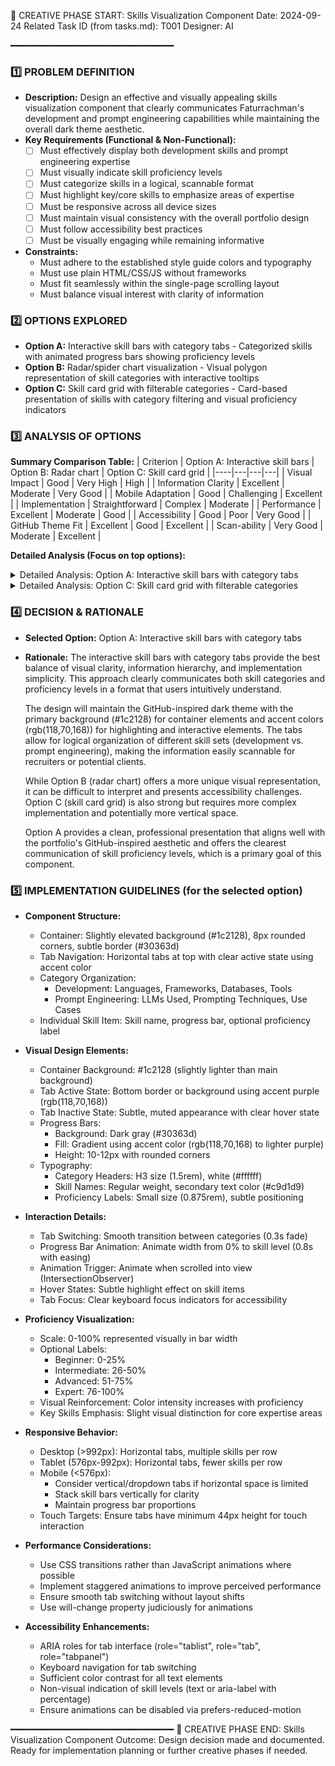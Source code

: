 📌 CREATIVE PHASE START: Skills Visualization Component
Date: 2024-09-24
Related Task ID (from tasks.md): T001
Designer: AI

━━━━━━━━━━━━━━━━━━━━━━━━━━━━━━━

### 1️⃣ PROBLEM DEFINITION
- **Description:** Design an effective and visually appealing skills visualization component that clearly communicates Faturrachman's development and prompt engineering capabilities while maintaining the overall dark theme aesthetic.
- **Key Requirements (Functional & Non-Functional):**
  - [ ] Must effectively display both development skills and prompt engineering expertise
  - [ ] Must visually indicate skill proficiency levels
  - [ ] Must categorize skills in a logical, scannable format
  - [ ] Must highlight key/core skills to emphasize areas of expertise
  - [ ] Must be responsive across all device sizes
  - [ ] Must maintain visual consistency with the overall portfolio design
  - [ ] Must follow accessibility best practices
  - [ ] Must be visually engaging while remaining informative
- **Constraints:** 
  - Must adhere to the established style guide colors and typography
  - Must use plain HTML/CSS/JS without frameworks
  - Must fit seamlessly within the single-page scrolling layout
  - Must balance visual interest with clarity of information

### 2️⃣ OPTIONS EXPLORED
- **Option A:** Interactive skill bars with category tabs - Categorized skills with animated progress bars showing proficiency levels
- **Option B:** Radar/spider chart visualization - Visual polygon representation of skill categories with interactive tooltips
- **Option C:** Skill card grid with filterable categories - Card-based presentation of skills with category filtering and visual proficiency indicators

### 3️⃣ ANALYSIS OF OPTIONS

**Summary Comparison Table:**
| Criterion           | Option A: Interactive skill bars | Option B: Radar chart | Option C: Skill card grid |
|----|---|---|---|
| Visual Impact       | Good                 | Very High           | High                  |
| Information Clarity | Excellent            | Moderate            | Very Good             |
| Mobile Adaptation   | Good                 | Challenging         | Excellent             |
| Implementation      | Straightforward      | Complex             | Moderate              |
| Performance         | Excellent            | Moderate            | Good                  |
| Accessibility       | Good                 | Poor                | Very Good             |
| GitHub Theme Fit    | Excellent            | Good                | Excellent             |
| Scan-ability        | Very Good            | Moderate            | Excellent             |

**Detailed Analysis (Focus on top options):**

<details>
  <summary>Detailed Analysis: Option A: Interactive skill bars with category tabs</summary>

  **Description:**
  A tabbed interface that organizes skills into logical categories (e.g., "Languages", "Frameworks", "Prompt Engineering", "Tools"). Each tab displays a set of skills with horizontal progress bars indicating proficiency level. The bars are animated on view (filling from left to right) to create visual interest. Each skill includes a name, possibly an icon, and a visual indication of proficiency through both the progress bar length and potentially a label (e.g., "Expert", "Advanced").

  **Pros:**
  - Pro 1: Clear and direct representation of skill proficiency
  - Pro 2: Organized categorization makes information easily scannable
  - Pro 3: Animation adds visual interest without sacrificing clarity
  - Pro 4: Familiar format that users intuitively understand
  - Pro 5: Scales well from desktop to mobile

  **Cons:**
  - Con 1: Can appear conventional/less creative than other options
  - Con 2: Limited space for detailed skill descriptions
  - Con 3: Quantifying skills with percentage bars can sometimes be subjective

  **Implementation Complexity:** Low-Moderate
  Requires basic tab interface JavaScript and CSS animations for progress bars. Responsive design is straightforward with this approach, and the component can easily adapt to different screen sizes.

  **Resource Requirements:**
  Minimal JavaScript for tab switching and animation. CSS for styling and transitions. Potentially some SVG or font icons for visual enhancement of skill categories.

  **Risk Assessment:**
  Low risk. The approach is well-established and straightforward to implement. The main consideration is ensuring the categorization of skills is logical and the proficiency levels are represented accurately.
</details>

<details>
  <summary>Detailed Analysis: Option C: Skill card grid with filterable categories</summary>

  **Description:**
  A grid layout of individual skill cards, each representing a specific skill or technology. Cards are visually styled to indicate proficiency level through color intensity, border treatment, or badge indicators. Above the grid is a filtering system allowing users to focus on specific categories (e.g., "All", "Languages", "Frameworks", "Prompt Engineering"). Each card contains the skill name, possibly an icon, and a visual indicator of proficiency level. Cards can be arranged by proficiency or alphabetically within each category.

  **Pros:**
  - Pro 1: Highly visual and scannable format
  - Pro 2: Filtering provides interactive exploration of skills
  - Pro 3: Card format allows for consistent sizing and layout
  - Pro 4: Excellent for showing a large number of discrete skills
  - Pro 5: Easily adaptable to mobile with responsive grid

  **Cons:**
  - Con 1: May require more vertical space than other options
  - Con 2: Interactive filtering adds implementation complexity
  - Con 3: Can become cluttered if too many skills are displayed

  **Implementation Complexity:** Moderate
  Requires JavaScript for category filtering and potentially for animation effects. Grid layout needs careful responsive design considerations, but modern CSS Grid makes this manageable.

  **Resource Requirements:**
  JavaScript for filtering functionality and possibly animation effects. CSS for card styling, grid layout, and responsive adjustments. Potentially icons or small images for skill representation.

  **Risk Assessment:**
  Medium-low risk. The card grid is a flexible approach that can accommodate various skill types and categories. The main challenge is ensuring the filtering mechanism is intuitive and the visual indicators of proficiency are clear.
</details>

### 4️⃣ DECISION & RATIONALE
- **Selected Option:** Option A: Interactive skill bars with category tabs
- **Rationale:** The interactive skill bars with category tabs provide the best balance of visual clarity, information hierarchy, and implementation simplicity. This approach clearly communicates both skill categories and proficiency levels in a format that users intuitively understand.

  The design will maintain the GitHub-inspired dark theme with the primary background (#1c2128) for container elements and accent colors (rgb(118,70,168)) for highlighting and interactive elements. The tabs allow for logical organization of different skill sets (development vs. prompt engineering), making the information easily scannable for recruiters or potential clients.
  
  While Option B (radar chart) offers a more unique visual representation, it can be difficult to interpret and presents accessibility challenges. Option C (skill card grid) is also strong but requires more complex implementation and potentially more vertical space.
  
  Option A provides a clean, professional presentation that aligns well with the portfolio's GitHub-inspired aesthetic and offers the clearest communication of skill proficiency levels, which is a primary goal of this component.

### 5️⃣ IMPLEMENTATION GUIDELINES (for the selected option)
- **Component Structure:**
  - Container: Slightly elevated background (#1c2128), 8px rounded corners, subtle border (#30363d)
  - Tab Navigation: Horizontal tabs at top with clear active state using accent color
  - Category Organization: 
    - Development: Languages, Frameworks, Databases, Tools
    - Prompt Engineering: LLMs Used, Prompting Techniques, Use Cases
  - Individual Skill Item: Skill name, progress bar, optional proficiency label

- **Visual Design Elements:**
  - Container Background: #1c2128 (slightly lighter than main background)
  - Tab Active State: Bottom border or background using accent purple (rgb(118,70,168))
  - Tab Inactive State: Subtle, muted appearance with clear hover state
  - Progress Bars: 
    - Background: Dark gray (#30363d)
    - Fill: Gradient using accent color (rgb(118,70,168) to lighter purple)
    - Height: 10-12px with rounded corners
  - Typography:
    - Category Headers: H3 size (1.5rem), white (#ffffff)
    - Skill Names: Regular weight, secondary text color (#c9d1d9)
    - Proficiency Labels: Small size (0.875rem), subtle positioning

- **Interaction Details:**
  - Tab Switching: Smooth transition between categories (0.3s fade)
  - Progress Bar Animation: Animate width from 0% to skill level (0.8s with easing)
  - Animation Trigger: Animate when scrolled into view (IntersectionObserver)
  - Hover States: Subtle highlight effect on skill items
  - Tab Focus: Clear keyboard focus indicators for accessibility

- **Proficiency Visualization:**
  - Scale: 0-100% represented visually in bar width
  - Optional Labels: 
    - Beginner: 0-25%
    - Intermediate: 26-50%
    - Advanced: 51-75%
    - Expert: 76-100%
  - Visual Reinforcement: Color intensity increases with proficiency
  - Key Skills Emphasis: Slight visual distinction for core expertise areas

- **Responsive Behavior:**
  - Desktop (>992px): Horizontal tabs, multiple skills per row
  - Tablet (576px-992px): Horizontal tabs, fewer skills per row
  - Mobile (<576px): 
    - Consider vertical/dropdown tabs if horizontal space is limited
    - Stack skill bars vertically for clarity
    - Maintain progress bar proportions
  - Touch Targets: Ensure tabs have minimum 44px height for touch interaction

- **Performance Considerations:**
  - Use CSS transitions rather than JavaScript animations where possible
  - Implement staggered animations to improve perceived performance
  - Ensure smooth tab switching without layout shifts
  - Use will-change property judiciously for animations

- **Accessibility Enhancements:**
  - ARIA roles for tab interface (role="tablist", role="tab", role="tabpanel")
  - Keyboard navigation for tab switching
  - Sufficient color contrast for all text elements
  - Non-visual indication of skill levels (text or aria-label with percentage)
  - Ensure animations can be disabled via prefers-reduced-motion

━━━━━━━━━━━━━━━━━━━━━━━━━━━━━━━
📌 CREATIVE PHASE END: Skills Visualization Component
Outcome: Design decision made and documented. Ready for implementation planning or further creative phases if needed. 